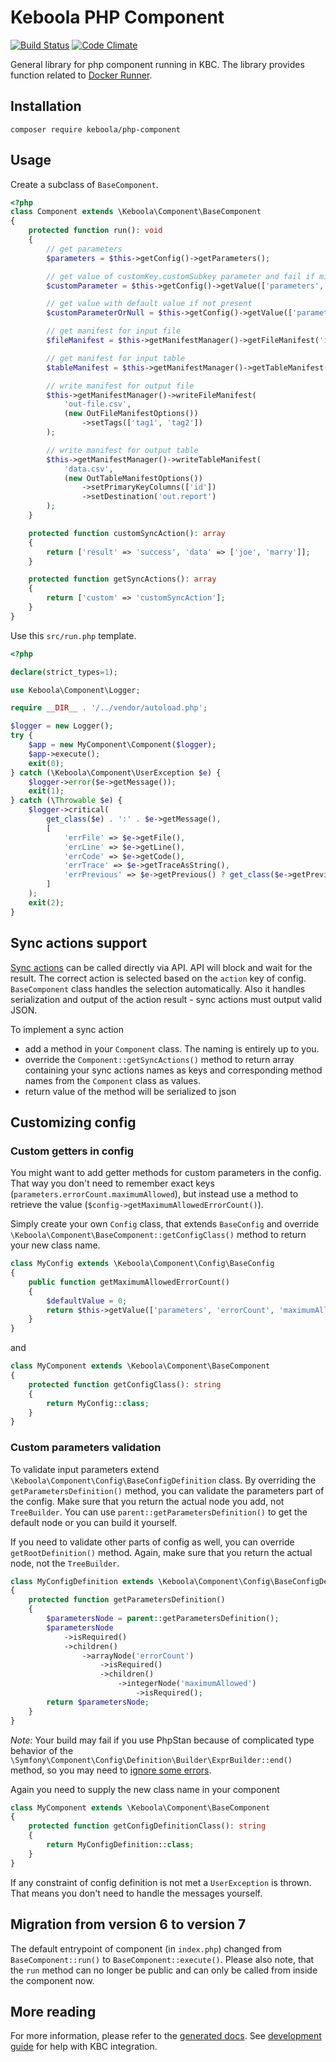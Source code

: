 # Keboola PHP Component

[![Build Status](https://travis-ci.org/keboola/php-component.svg?branch=master)](https://travis-ci.org/keboola/php-component)
[![Code Climate](https://codeclimate.com/github/keboola/php-component/badges/gpa.svg)](https://codeclimate.com/github/keboola/php-component)

General library for php component running in KBC. The library provides function related to [Docker Runner](https://github.com/keboola/docker-bundle).

## Installation

```
composer require keboola/php-component
```

## Usage

Create a subclass of `BaseComponent`. 

```php
<?php
class Component extends \Keboola\Component\BaseComponent
{
    protected function run(): void
    {
        // get parameters
        $parameters = $this->getConfig()->getParameters();

        // get value of customKey.customSubkey parameter and fail if missing
        $customParameter = $this->getConfig()->getValue(['parameters', 'customKey', 'customSubkey']);

        // get value with default value if not present
        $customParameterOrNull = $this->getConfig()->getValue(['parameters', 'customKey'], 'someDefaultValue');

        // get manifest for input file
        $fileManifest = $this->getManifestManager()->getFileManifest('input-file.csv');

        // get manifest for input table
        $tableManifest = $this->getManifestManager()->getTableManifest('in.tableName');

        // write manifest for output file
        $this->getManifestManager()->writeFileManifest(
            'out-file.csv',
            (new OutFileManifestOptions())
                ->setTags(['tag1', 'tag2'])
        );

        // write manifest for output table
        $this->getManifestManager()->writeTableManifest(
            'data.csv',
            (new OutTableManifestOptions())
                ->setPrimaryKeyColumns(['id'])
                ->setDestination('out.report')
        );
    }

    protected function customSyncAction(): array
    {
        return ['result' => 'success', 'data' => ['joe', 'marry']];
    }

    protected function getSyncActions(): array
    {
        return ['custom' => 'customSyncAction'];
    }
}
```

Use this `src/run.php` template. 

```php
<?php

declare(strict_types=1);

use Keboola\Component\Logger;

require __DIR__ . '/../vendor/autoload.php';

$logger = new Logger();
try {
    $app = new MyComponent\Component($logger);
    $app->execute();
    exit(0);
} catch (\Keboola\Component\UserException $e) {
    $logger->error($e->getMessage());
    exit(1);
} catch (\Throwable $e) {
    $logger->critical(
        get_class($e) . ':' . $e->getMessage(),
        [
            'errFile' => $e->getFile(),
            'errLine' => $e->getLine(),
            'errCode' => $e->getCode(),
            'errTrace' => $e->getTraceAsString(),
            'errPrevious' => $e->getPrevious() ? get_class($e->getPrevious()) : '',
        ]
    );
    exit(2);
}
```

## Sync actions support

[Sync actions](https://developers.keboola.com/extend/common-interface/actions/) can be called directly via API. API will block and wait for the result. The correct action is selected based on the `action` key of config. `BaseComponent` class handles the selection automatically. Also it handles serialization and output of the action result - sync actions must output valid JSON.

To implement a sync action  
* add a method in your `Component` class. The naming is entirely up to you. 
* override the `Component::getSyncActions()` method to return array containing your sync actions names as keys and corresponding method names from the `Component` class as values. 
* return value of the method will be serialized to json

## Customizing config

### Custom getters in config

You might want to add getter methods for custom parameters in the config. That way you don't need to remember exact keys (`parameters.errorCount.maximumAllowed`), but instead use a method to retrieve the value (`$config->getMaximumAllowedErrorCount()`).

Simply create your own `Config` class, that extends `BaseConfig` and override `\Keboola\Component\BaseComponent::getConfigClass()` method to return your new class name. 

```php
class MyConfig extends \Keboola\Component\Config\BaseConfig 
{
    public function getMaximumAllowedErrorCount()
    {
        $defaultValue = 0;
        return $this->getValue(['parameters', 'errorCount', 'maximumAllowed'], $defaultValue);
    }
}
```
and
```php
class MyComponent extends \Keboola\Component\BaseComponent
{
    protected function getConfigClass(): string
    {
        return MyConfig::class;
    }
}
```

### Custom parameters validation

To validate input parameters extend `\Keboola\Component\Config\BaseConfigDefinition` class. By overriding the `getParametersDefinition()` method, you can validate the parameters part of the config. Make sure that you return the actual node you add, not `TreeBuilder`. You can use `parent::getParametersDefinition()` to get the default node or you can build it yourself. 

If you need to validate other parts of config as well, you can override `getRootDefinition()` method. Again, make sure that you return the actual node, not the `TreeBuilder`. 

```php
class MyConfigDefinition extends \Keboola\Component\Config\BaseConfigDefinition
{
    protected function getParametersDefinition()
    {
        $parametersNode = parent::getParametersDefinition();
        $parametersNode
            ->isRequired()
            ->children()
                ->arrayNode('errorCount')
                    ->isRequired()
                    ->children()
                        ->integerNode('maximumAllowed')
                            ->isRequired();
        return $parametersNode;
    }
}
```

 *Note:* Your build may fail if you use PhpStan because of complicated type behavior of the `\Symfony\Component\Config\Definition\Builder\ExprBuilder::end()` method, so you may need to [ignore some errors](https://github.com/phpstan/phpstan#ignore-error-messages-with-regular-expressions). 

Again you need to supply the new class name in your component

```php
class MyComponent extends \Keboola\Component\BaseComponent
{
    protected function getConfigDefinitionClass(): string
    {
        return MyConfigDefinition::class;
    }
}
```

If any constraint of config definition is not met a `UserException` is thrown. That means you don't need to handle the messages yourself. 

## Migration from version 6 to version 7

The default entrypoint of component (in `index.php`) changed from `BaseComponent::run()` to `BaseComponent::execute()`. Please also note, that the `run` method can no longer be public and can only be called from inside the component now.  

## More reading

For more information, please refer to the [generated docs](https://keboola.github.io/php-component/master/classes.html). See [development guide](https://developers.keboola.com/extend/component/tutorial/) for help with KBC integration.
